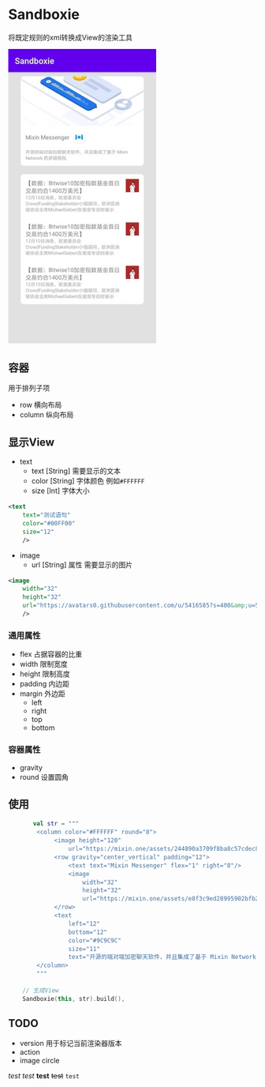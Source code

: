 # Sandboxie
将既定规则的xml转换成View的渲染工具

<img src="https://raw.githubusercontent.com/SeniorZhai/sandboxie/main/screenshot/screenshot.jpeg " width="300" />

## 容器
用于排列子项
- row 横向布局
- column 纵向布局

## 显示View
- text
    + text [String] 需要显示的文本
    + color [String] 字体颜色 例如`#FFFFFF`
    + size [Int] 字体大小
```xml
<text
    text="测试语句"
    color="#00FF00"
    size="12"
    />
```
- image
    + url [String] 属性 需要显示的图片
```xml
<image
    width="32"
    height="32"
    url="https://avatars0.githubusercontent.com/u/5416585?s=400&amp;u=5407f225bb7b3e0ed4e6777da339896ebf6d0b6"
    />
```


### 通用属性
- flex 占据容器的比重
- width 限制宽度
- height 限制高度
- padding 内边距
- margin 外边距
    + left
    + right
    + top
    + bottom

### 容器属性
- gravity
- round 设置圆角

## 使用
```kotlin
       val str = """
        <column color="#FFFFFF" round="8">
             <image height="120"
                 url="https://mixin.one/assets/244890a3709f8ba8c57cdec84aaca1cb.png" />
             <row gravity="center_vertical" padding="12">
                 <text text="Mixin Messenger" flex="1" right="8"/>
                 <image
                     width="32"
                     height="32"
                     url="https://mixin.one/assets/e8f3c9ed28995902bfb20f26d8ce3477.png" />
             </row>
             <text
                 left="12"
                 bottom="12"
                 color="#9C9C9C"
                 size="11"
                 text="开源的端对端加密聊天软件，并且集成了基于 Mixin Network 的多链钱包" />
        </column>
        """

    // 生成View
    Sandboxie(this, str).build(),
```

## TODO
- version 用于标记当前渲染器版本
- action
- image circle

_test_ *test* **test** ~~test~~ `test`
